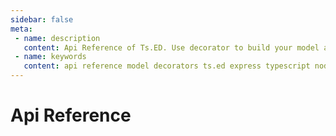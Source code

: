 ```yaml
---
sidebar: false
meta:
 - name: description
   content: Api Reference of Ts.ED. Use decorator to build your model and map data.
 - name: keywords
   content: api reference model decorators ts.ed express typescript node.js javascript jsonschema json mapper serialization deserialization
---
```

# Api Reference

<br />

<Api />
